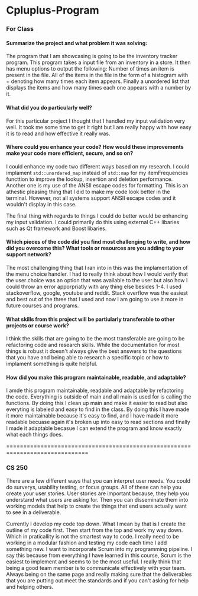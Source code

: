 # Cpluplus-Program
### For Class 

#### Summarize the project and what problem it was solving:

The program that I am showcasing is going to be the inventory tracker program. This program takes a input file from an inventory in a store. It then has menu options to output the following: Number of times an item is present in the file. All of the items in the file in the form of a histogram with + denoting how many times each item appears. Finally a unordered list that displays the items and how many times each one appears with a number by it. 

#### What did you do particularly well?

  For this particular project I thought that I handled my input validation very well. It took me some time to get it right but I am really happy with how easy it is to read and how effective it really was. 

  #### Where could you enhance your code? How would these improvements make your code more efficient, secure, and so on?

  I could enhance my code two different ways based on my research. I could implament `std::unordered_map` instead of `std::map`  for my itemFrequencies functtion to improve the lookup, insertion and deletion performance. Another one is my use of the ANSII escape codes for formatting. This is an athestic pleasing thing that I did to make my code look better in the terminal. However, not all systems support ANSII escape codes and it wouldn't display in this case. 

   The final thing with regards to things I could do better would be enhancing my input validation. I could primarily do this using external C++ libaries such as Qt framework and Boost libaries. 

#### Which pieces of the code did you find most challenging to write, and how did you overcome this? What tools or resources are you adding to your support network?

   The most challenging thing that I ran into in this was the implamentation of the menu choice handler. I had to really think about how I would verify that the user choice was an option that was available to the user but also how I could throw an error apporpriatly with any thing else besides 1-4. I used stackoverflow, google, youtube and reddit. Stack overflow was the easiest and best out of the three that I used and now I am going to use it more in future courses and programs.

   #### What skills from this project will be partiularly transferable to other projects or course work?

  I think the skills that are going to be the most transferable are going to be refactoring code and research skills. While the documentation for most things is robust it doesn't always give the best answers to the questions that you have and being able to research a specific topic or how to implament something is quite helpful. 

  #### How did you make this program maintainable, readable, and adaptable?

  I amde this program maintainable, readable and adaptable by refactoring the code. Everything is outside of main and all main is used for is calling the functions. By doing this I clean up main and make it easier to read but also everyting is labeled and easy to find in the class. By doing this I have made it more maintainable because it's easy to find, and I have made it more readable becuase again it's broken up into easy to read sections and finally I made it adaptable becasue I can extend the program and know exactly what each things does.


  ==============================================================================
  ### CS 250
  There are a few different ways that you can interpret user needs. You could do surverys, usability testing, or focus groups. All of these can help you create your user stories. User stories are important because, they help you understand what users are asking for. Then you can disseminate them into working models that help to create the things that end users actually want to see in a deliverable. 

   Currently I develop my code top down. What I mean by that is I create the outline of my code first. Then start from the top and work my way down. Which in praticallity is not the smartest way to code. I really need to be working in a modular fashion and testing my code each time I add something new. I want to incorporate Scrum into my programming pipeline. I say this because from everything I have learned in this course, Scrum is the easiest to implement and seems to be the most useful. I really think that being a good team member is to communicate effectively with your team. Always being on the same page and really making sure that the deliverables that you are putting out meet the standards and if you can't asking for help and helping others. 
   
